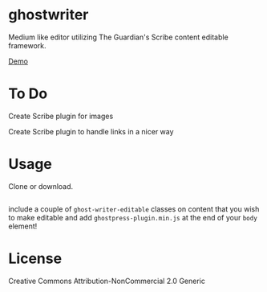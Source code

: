 ghostwriter
===========

Medium like editor utilizing The Guardian's Scribe content editable framework.

[Demo](http://loljs.github.io/ghostwriter)

To Do
=====

Create Scribe plugin for images

Create Scribe plugin to handle links in a nicer way

Usage
=====

Clone or download.

```npm install
```
include a couple of `ghost-writer-editable` classes on content that you wish to make editable and add `ghostpress-plugin.min.js` at the end of your `body` element!


License
=======

Creative Commons Attribution-NonCommercial 2.0 Generic

